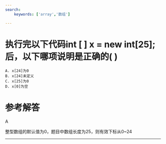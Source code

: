 ```yaml
---
search:
    keywords: ['array','数组']

---
```



# 执行完以下代码int [ ] x = new int[25];后，以下哪项说明是正确的( )



```
A. x[24]为0
B. x[24]未定义
C. x[25]为0
D. x[0]为空
```




# 参考解答

A

整型数组的默认值为0，题目中数组长度为25，则有效下标从0~24

---
